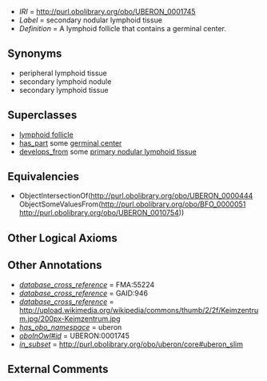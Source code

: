  * *IRI* = http://purl.obolibrary.org/obo/UBERON_0001745
 * *Label* = secondary nodular lymphoid tissue
 * *Definition* = A lymphoid follicle that contains a germinal center.

## Synonyms

 * peripheral lymphoid tissue
 * secondary lymphoid nodule
 * secondary lymphoid tissue

## Superclasses

 * [lymphoid follicle](../../UBERON/44/UBERON_0000444.md)
 * [has_part](../../BFO/51/BFO_0000051.md) some [germinal center](../../UBERON/54/UBERON_0010754.md)
 * [develops_from](../../RO/02/RO_0002202.md) some [primary nodular lymphoid tissue](../../UBERON/22/UBERON_0010422.md)

## Equivalencies

 * ObjectIntersectionOf(<http://purl.obolibrary.org/obo/UBERON_0000444> ObjectSomeValuesFrom(<http://purl.obolibrary.org/obo/BFO_0000051> <http://purl.obolibrary.org/obo/UBERON_0010754>))

## Other Logical Axioms


## Other Annotations

 * *[database_cross_reference](../../ef/oboInOwl#hasDbXref.md)* = FMA:55224
 * *[database_cross_reference](../../ef/oboInOwl#hasDbXref.md)* = GAID:946
 * *[database_cross_reference](../../ef/oboInOwl#hasDbXref.md)* = http://upload.wikimedia.org/wikipedia/commons/thumb/2/2f/Keimzentrum.jpg/200px-Keimzentrum.jpg
 * *[has_obo_namespace](../../ce/oboInOwl#hasOBONamespace.md)* = uberon
 * *[oboInOwl#id](../../id/oboInOwl#id.md)* = UBERON:0001745
 * *[in_subset](../../et/oboInOwl#inSubset.md)* = http://purl.obolibrary.org/obo/uberon/core#uberon_slim

## External Comments


